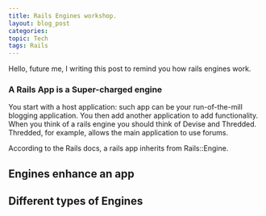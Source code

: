```yaml
---
title: Rails Engines workshop.
layout: blog_post
categories: 
topic: Tech
tags: Rails 
---
```



Hello, future me, I writing this post to remind you how rails engines work.


### A Rails App is a Super-charged engine

You start with a host application: such app can be your run-of-the-mill blogging application. You then add another application to add functionality. When you think of a rails engine you should think of Devise and Thredded. Thredded, for example, allows the main application to use forums.

According to the Rails docs, a rails app inherits from Rails::Engine.


## Engines enhance an app

## Different types of Engines


